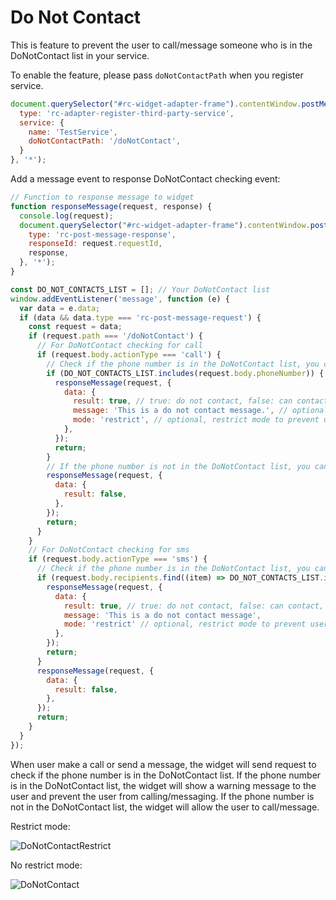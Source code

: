 # Do Not Contact

<!-- md:version 2.0.0 -->

This is feature to prevent the user to call/message someone who is in the DoNotContact list in your service.

To enable the feature, please pass `doNotContactPath` when you register service.

```js
document.querySelector("#rc-widget-adapter-frame").contentWindow.postMessage({
  type: 'rc-adapter-register-third-party-service',
  service: {
    name: 'TestService',
    doNotContactPath: '/doNotContact',
  }
}, '*');
```

Add a message event to response DoNotContact checking event:

```js
// Function to response message to widget
function responseMessage(request, response) {
  console.log(request);
  document.querySelector("#rc-widget-adapter-frame").contentWindow.postMessage({
    type: 'rc-post-message-response',
    responseId: request.requestId,
    response,
  }, '*');
}

const DO_NOT_CONTACTS_LIST = []; // Your DoNotContact list
window.addEventListener('message', function (e) {
  var data = e.data;
  if (data && data.type === 'rc-post-message-request') {
    const request = data;
    if (request.path === '/doNotContact') {
      // For DoNotContact checking for call
      if (request.body.actionType === 'call') {
        // Check if the phone number is in the DoNotContact list, you can check with your own API/logic
        if (DO_NOT_CONTACTS_LIST.includes(request.body.phoneNumber)) {
          responseMessage(request, {
            data: {
              result: true, // true: do not contact, false: can contact,
              message: 'This is a do not contact message.', // optional, message to show in widget
              mode: 'restrict', // optional, restrict mode to prevent user from calling. Or allow user to force call after warning.
            },
          });
          return;
        }
        // If the phone number is not in the DoNotContact list, you can allow the user to call
        responseMessage(request, {
          data: {
            result: false,
          },
        });
        return;
      }
    }
    // For DoNotContact checking for sms
    if (request.body.actionType === 'sms') {
      // Check if the phone number is in the DoNotContact list, you can check with your own API/logic
      if (request.body.recipients.find((item) => DO_NOT_CONTACTS_LIST.includes(item.phoneNumber))) {
        responseMessage(request, {
          data: {
            result: true, // true: do not contact, false: can contact,
            message: 'This is a do not contact message',
            mode: 'restrict' // optional, restrict mode to prevent user from messaging. Or allow user to force sending after warning.
          },
        });
        return;
      }
      responseMessage(request, {
        data: {
          result: false,
        },
      });
      return;
    }
  }
});
```

When user make a call or send a message, the widget will send request to check if the phone number is in the DoNotContact list. If the phone number is in the DoNotContact list, the widget will show a warning message to the user and prevent the user from calling/messaging. If the phone number is not in the DoNotContact list, the widget will allow the user to call/message.

Restrict mode:

![DoNotContactRestrict](https://github.com/user-attachments/assets/6942acb3-d304-437b-9184-14c178a09889)

No restrict mode:

![DoNotContact](https://github.com/user-attachments/assets/9ccebd5d-5f95-4931-8680-a635e4774cf7)
